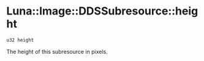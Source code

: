 # Luna::Image::DDSSubresource::height

```c++
u32 height
```

The height of this subresource in pixels. 

